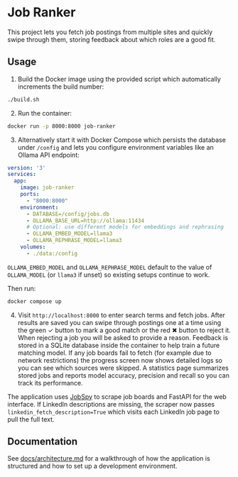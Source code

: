 # Job Ranker

This project lets you fetch job postings from multiple sites and quickly swipe through them, storing feedback about which roles are a good fit.

## Usage

1. Build the Docker image using the provided script which automatically
   increments the build number:

```bash
./build.sh
```

2. Run the container:

```bash
docker run -p 8000:8000 job-ranker
```

3. Alternatively start it with Docker Compose which persists the database under `/config` and lets you configure environment variables like an Ollama API endpoint:

```yaml
version: '3'
services:
  app:
    image: job-ranker
    ports:
      - "8000:8000"
    environment:
      - DATABASE=/config/jobs.db
      - OLLAMA_BASE_URL=http://ollama:11434
      # Optional: use different models for embeddings and rephrasing
      - OLLAMA_EMBED_MODEL=llama3
      - OLLAMA_REPHRASE_MODEL=llama3
    volumes:
      - ./data:/config
```

`OLLAMA_EMBED_MODEL` and `OLLAMA_REPHRASE_MODEL` default to the value of
`OLLAMA_MODEL` (or `llama3` if unset) so existing setups continue to work.

Then run:

```bash
docker compose up
```
4. Visit `http://localhost:8000` to enter search terms and fetch jobs.
   After results are saved you can swipe through postings one at a time
   using the green ✓ button to mark a good match or the red ✖ button to
   reject it. When rejecting a job you will be asked to provide a reason.
   Feedback is stored in a SQLite database inside the container to help train a future matching model.
   If any job boards fail to fetch (for example due to network restrictions) the
   progress screen now shows detailed logs so you can see which sources were skipped.
   A statistics page summarizes stored jobs and reports model accuracy, precision and recall so you can track its performance.

The application uses [JobSpy](https://pypi.org/project/python-jobspy/) to scrape
job boards and FastAPI for the web interface. If LinkedIn descriptions are
missing, the scraper now passes `linkedin_fetch_description=True` which visits
each LinkedIn job page to pull the full text.

## Documentation

See [docs/architecture.md](docs/architecture.md) for a walkthrough of how the application is structured and how to set up a development environment.

